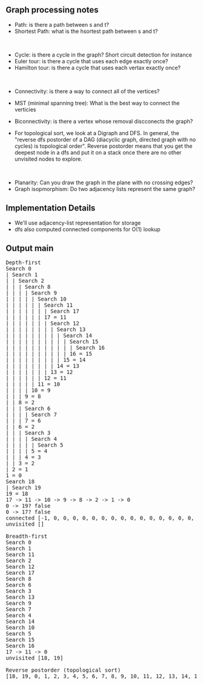 ## Graph processing notes

* Path: is there a path between s and t?
* Shortest Path: what is the hsortest path between s and t?

<br/>

* Cycle: is there a cycle in the graph? Short circuit detection for instance
* Euler tour: is there a cycle that uses each edge exactly once?
* Hamilton tour: is there a cycle that uses each vertax exactly once?

<br/>

* Connectivity: is there a way to connect all of the vertices?
* MST (minimal spanning tree): What is the best way to connect the verticies
* Biconnectivity: is there a vertex whose removal discconects the graph?

* For topological sort, we look at a Digraph and DFS. In general, the "reverse
dfs postorder of a DAG (diacyclic graph, directed graph with no cycles) is 
topological order". Reverse postorder means that you get the deepest node in 
a dfs and put it on a stack once there are no other unvisited nodes to explore.

<br/>

* Planarity: Can you draw the graph in the plane with no crossing edges?
* Graph isopmorphism: Do two adjacency lists represent the same graph?

## Implementation Details

* We'll use adjacency-list representation for storage
* dfs also computed connected components for O(1) lookup

## Output main
<pre>
Depth-first
Search 0
| Search 1
| | Search 2
| | | Search 8
| | | | Search 9
| | | | | Search 10
| | | | | | Search 11
| | | | | | | Search 17
| | | | | | 17 = 11
| | | | | | | Search 12
| | | | | | | | Search 13
| | | | | | | | | Search 14
| | | | | | | | | | Search 15
| | | | | | | | | | | Search 16
| | | | | | | | | | 16 = 15
| | | | | | | | | 15 = 14
| | | | | | | | 14 = 13
| | | | | | | 13 = 12
| | | | | | 12 = 11
| | | | | 11 = 10
| | | | 10 = 9
| | | 9 = 8
| | 8 = 2
| | | Search 6
| | | | Search 7
| | | 7 = 6
| | 6 = 2
| | | Search 3
| | | | Search 4
| | | | | Search 5
| | | | 5 = 4
| | | 4 = 3
| | 3 = 2
| 2 = 1
1 = 0
Search 18
| Search 19
19 = 18
17 -> 11 -> 10 -> 9 -> 8 -> 2 -> 1 -> 0
0 -> 19? false
0 -> 17? false
connected [-1, 0, 0, 0, 0, 0, 0, 0, 0, 0, 0, 0, 0, 0, 0, 0, 0, 0, -1, 1]
unvisited []

Breadth-first
Search 0
Search 1
Search 11
Search 2
Search 12
Search 17
Search 8
Search 6
Search 3
Search 13
Search 9
Search 7
Search 4
Search 14
Search 10
Search 5
Search 15
Search 16
17 -> 11 -> 0
unvisited [18, 19]

Reverse postorder (topological sort)
[18, 19, 0, 1, 2, 3, 4, 5, 6, 7, 8, 9, 10, 11, 12, 13, 14, 15, 16, 17]
</pre>
